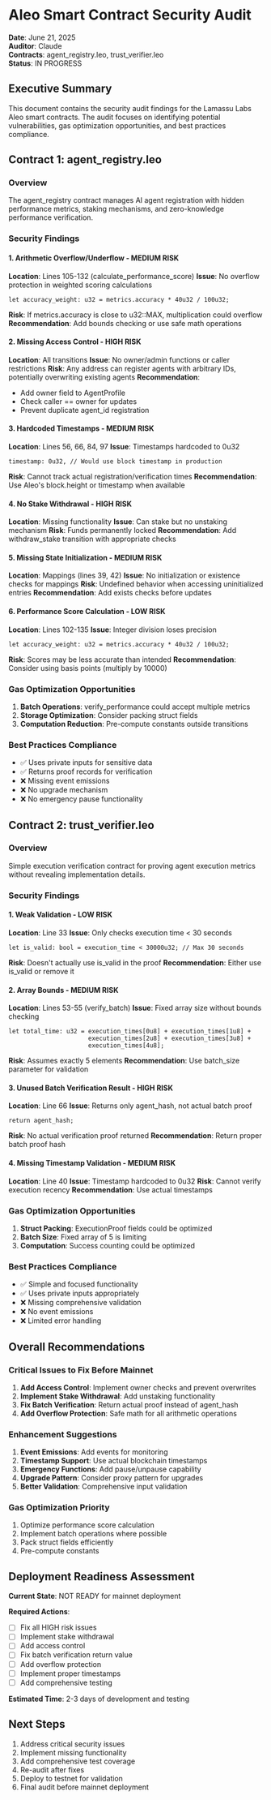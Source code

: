 # Aleo Smart Contract Security Audit

**Date**: June 21, 2025  
**Auditor**: Claude  
**Contracts**: agent_registry.leo, trust_verifier.leo  
**Status**: IN PROGRESS

## Executive Summary

This document contains the security audit findings for the Lamassu Labs Aleo smart contracts. The audit focuses on identifying potential vulnerabilities, gas optimization opportunities, and best practices compliance.

## Contract 1: agent_registry.leo

### Overview
The agent_registry contract manages AI agent registration with hidden performance metrics, staking mechanisms, and zero-knowledge performance verification.

### Security Findings

#### 1. **Arithmetic Overflow/Underflow** - MEDIUM RISK
**Location**: Lines 105-132 (calculate_performance_score)
**Issue**: No overflow protection in weighted scoring calculations
```leo
let accuracy_weight: u32 = metrics.accuracy * 40u32 / 100u32;
```
**Risk**: If metrics.accuracy is close to u32::MAX, multiplication could overflow
**Recommendation**: Add bounds checking or use safe math operations

#### 2. **Missing Access Control** - HIGH RISK
**Location**: All transitions
**Issue**: No owner/admin functions or caller restrictions
**Risk**: Any address can register agents with arbitrary IDs, potentially overwriting existing agents
**Recommendation**: 
- Add owner field to AgentProfile
- Check caller == owner for updates
- Prevent duplicate agent_id registration

#### 3. **Hardcoded Timestamps** - MEDIUM RISK
**Location**: Lines 56, 66, 84, 97
**Issue**: Timestamps hardcoded to 0u32
```leo
timestamp: 0u32, // Would use block timestamp in production
```
**Risk**: Cannot track actual registration/verification times
**Recommendation**: Use Aleo's block.height or timestamp when available

#### 4. **No Stake Withdrawal** - HIGH RISK
**Location**: Missing functionality
**Issue**: Can stake but no unstaking mechanism
**Risk**: Funds permanently locked
**Recommendation**: Add withdraw_stake transition with appropriate checks

#### 5. **Missing State Initialization** - MEDIUM RISK
**Location**: Mappings (lines 39, 42)
**Issue**: No initialization or existence checks for mappings
**Risk**: Undefined behavior when accessing uninitialized entries
**Recommendation**: Add exists checks before updates

#### 6. **Performance Score Calculation** - LOW RISK
**Location**: Lines 102-135
**Issue**: Integer division loses precision
```leo
let accuracy_weight: u32 = metrics.accuracy * 40u32 / 100u32;
```
**Risk**: Scores may be less accurate than intended
**Recommendation**: Consider using basis points (multiply by 10000)

### Gas Optimization Opportunities

1. **Batch Operations**: verify_performance could accept multiple metrics
2. **Storage Optimization**: Consider packing struct fields
3. **Computation Reduction**: Pre-compute constants outside transitions

### Best Practices Compliance

- ✅ Uses private inputs for sensitive data
- ✅ Returns proof records for verification
- ❌ Missing event emissions
- ❌ No upgrade mechanism
- ❌ No emergency pause functionality

## Contract 2: trust_verifier.leo

### Overview
Simple execution verification contract for proving agent execution metrics without revealing implementation details.

### Security Findings

#### 1. **Weak Validation** - LOW RISK
**Location**: Line 33
**Issue**: Only checks execution time < 30 seconds
```leo
let is_valid: bool = execution_time < 30000u32; // Max 30 seconds
```
**Risk**: Doesn't actually use is_valid in the proof
**Recommendation**: Either use is_valid or remove it

#### 2. **Array Bounds** - MEDIUM RISK
**Location**: Lines 53-55 (verify_batch)
**Issue**: Fixed array size without bounds checking
```leo
let total_time: u32 = execution_times[0u8] + execution_times[1u8] + 
                      execution_times[2u8] + execution_times[3u8] + 
                      execution_times[4u8];
```
**Risk**: Assumes exactly 5 elements
**Recommendation**: Use batch_size parameter for validation

#### 3. **Unused Batch Verification Result** - HIGH RISK
**Location**: Line 66
**Issue**: Returns only agent_hash, not actual batch proof
```leo
return agent_hash;
```
**Risk**: No actual verification proof returned
**Recommendation**: Return proper batch proof hash

#### 4. **Missing Timestamp Validation** - MEDIUM RISK
**Location**: Line 40
**Issue**: Timestamp hardcoded to 0u32
**Risk**: Cannot verify execution recency
**Recommendation**: Use actual timestamps

### Gas Optimization Opportunities

1. **Struct Packing**: ExecutionProof fields could be optimized
2. **Batch Size**: Fixed array of 5 is limiting
3. **Computation**: Success counting could be optimized

### Best Practices Compliance

- ✅ Simple and focused functionality
- ✅ Uses private inputs appropriately
- ❌ Missing comprehensive validation
- ❌ No event emissions
- ❌ Limited error handling

## Overall Recommendations

### Critical Issues to Fix Before Mainnet

1. **Add Access Control**: Implement owner checks and prevent overwrites
2. **Implement Stake Withdrawal**: Add unstaking functionality
3. **Fix Batch Verification**: Return actual proof instead of agent_hash
4. **Add Overflow Protection**: Safe math for all arithmetic operations

### Enhancement Suggestions

1. **Event Emissions**: Add events for monitoring
2. **Timestamp Support**: Use actual blockchain timestamps
3. **Emergency Functions**: Add pause/unpause capability
4. **Upgrade Pattern**: Consider proxy pattern for upgrades
5. **Better Validation**: Comprehensive input validation

### Gas Optimization Priority

1. Optimize performance score calculation
2. Implement batch operations where possible
3. Pack struct fields efficiently
4. Pre-compute constants

## Deployment Readiness Assessment

**Current State**: NOT READY for mainnet deployment

**Required Actions**:
- [ ] Fix all HIGH risk issues
- [ ] Implement stake withdrawal
- [ ] Add access control
- [ ] Fix batch verification return value
- [ ] Add overflow protection
- [ ] Implement proper timestamps
- [ ] Add comprehensive testing

**Estimated Time**: 2-3 days of development and testing

## Next Steps

1. Address critical security issues
2. Implement missing functionality
3. Add comprehensive test coverage
4. Re-audit after fixes
5. Deploy to testnet for validation
6. Final audit before mainnet deployment